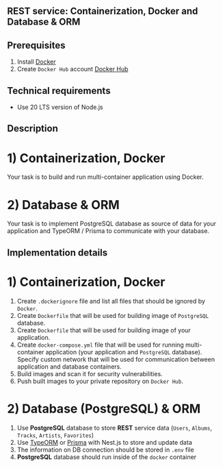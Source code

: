## REST service: Containerization, Docker and Database & ORM


## Prerequisites

1. Install [Docker](https://docs.docker.com/engine/install/)
2. Create `Docker Hub` account [Docker Hub](https://hub.docker.com/)

## Technical requirements
- Use 20 LTS version of Node.js

## Description

# 1) Containerization, Docker

Your task is to build and run multi-container application using Docker.

# 2) Database & ORM

Your task is to implement PostgreSQL database as source of data for your application and TypeORM / Prisma to communicate with your database.


## Implementation details

# 1) Containerization, Docker

1. Create `.dockerignore` file and list all files that should be ignored by `Docker`.
2. Create `Dockerfile` that will be used for building image of `PostgreSQL` database.
3. Create `Dockerfile` that will be used for building image of your application.
4. Create `docker-compose.yml` file that will be used for running multi-container application (your application and `PostgreSQL` database). Specify custom network that will be used for communication between application and database containers.
6. Build images and scan it for security vulnerabilities.
7. Push built images to your private repository on `Docker Hub`.

# 2) Database (PostgreSQL) & ORM

1. Use **PostgreSQL** database to store **REST** service data (`Users`, `Albums`, `Tracks`, `Artists`, `Favorites`)
2. Use [TypeORM](https://typeorm.io/#/) or [Prisma](https://www.prisma.io/) with Nest.js to store and update data
3. The information on DB connection should be stored in `.env` file
4. **PostgreSQL** database should run inside of the `docker` container
